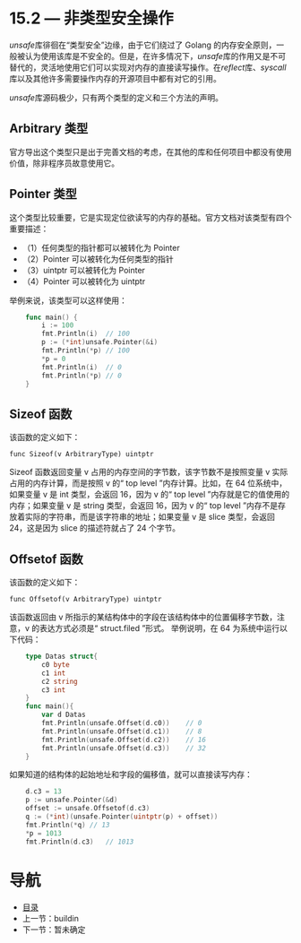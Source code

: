 # 15.2 — 非类型安全操作 #

*unsafe*库徘徊在“类型安全”边缘，由于它们绕过了 Golang 的内存安全原则，一般被认为使用该库是不安全的。但是，在许多情况下，*unsafe*库的作用又是不可替代的，灵活地使用它们可以实现对内存的直接读写操作。在*reflect*库、*syscall*库以及其他许多需要操作内存的开源项目中都有对它的引用。

*unsafe*库源码极少，只有两个类型的定义和三个方法的声明。

## Arbitrary 类型 ##

官方导出这个类型只是出于完善文档的考虑，在其他的库和任何项目中都没有使用价值，除非程序员故意使用它。

## Pointer 类型 ##

这个类型比较重要，它是实现定位欲读写的内存的基础。官方文档对该类型有四个重要描述：

- （1）任何类型的指针都可以被转化为 Pointer
- （2）Pointer 可以被转化为任何类型的指针
- （3）uintptr 可以被转化为 Pointer
- （4）Pointer 可以被转化为 uintptr

举例来说，该类型可以这样使用：
```go
    func main() {
        i := 100
        fmt.Println(i)  // 100
        p := (*int)unsafe.Pointer(&i)
        fmt.Println(*p) // 100
        *p = 0
        fmt.Println(i)  // 0
        fmt.Println(*p) // 0
    }
```
## Sizeof 函数 ##

该函数的定义如下：

    func Sizeof(v ArbitraryType) uintptr
    
Sizeof 函数返回变量 v 占用的内存空间的字节数，该字节数不是按照变量 v 实际占用的内存计算，而是按照 v 的“ top level ”内存计算。比如，在 64 位系统中，如果变量 v 是 int 类型，会返回 16，因为 v 的“ top level ”内存就是它的值使用的内存；如果变量 v 是 string 类型，会返回 16，因为 v 的“ top level ”内存不是存放着实际的字符串，而是该字符串的地址；如果变量 v 是 slice 类型，会返回 24，这是因为 slice 的描述符就占了 24 个字节。

## Offsetof 函数 ##

该函数的定义如下：

    func Offsetof(v ArbitraryType) uintptr
    
该函数返回由 v 所指示的某结构体中的字段在该结构体中的位置偏移字节数，注意，v 的表达方式必须是“ struct.filed ”形式。
举例说明，在 64 为系统中运行以下代码：
```go
    type Datas struct{
        c0 byte
        c1 int
        c2 string
        c3 int
    }
    func main(){
        var d Datas
        fmt.Println(unsafe.Offset(d.c0))    // 0
        fmt.Println(unsafe.Offset(d.c1))    // 8
        fmt.Println(unsafe.Offset(d.c2))    // 16
        fmt.Println(unsafe.Offset(d.c3))    // 32
    }
  ```  
如果知道的结构体的起始地址和字段的偏移值，就可以直接读写内存：
```go
    d.c3 = 13
    p := unsafe.Pointer(&d)
	offset := unsafe.Offsetof(d.c3)
	q := (*int)(unsafe.Pointer(uintptr(p) + offset))
    fmt.Println(*q) // 13
    *p = 1013
    fmt.Println(d.c3)   // 1013
```    


# 导航 #

- [目录](/preface.md)
- 上一节：buildin
- 下一节：暂未确定
